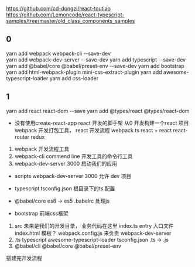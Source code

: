 https://github.com/cd-dongzi/react-toutiao
https://github.com/Lemoncode/react-typescript-samples/tree/master/old_class_components_samples
## 0
yarn add  webpack webpack-cli --save-dev     
yarn add  webpack-dev-server --save-dev 
yarn add  typescript --save-dev 
yarn add  @babel/core @babel/preset-env --save-dev
yarn add bootstrap
yarn add html-webpack-plugin mini-css-extract-plugin
yarn add awesome-typescript-loader
yarn add css-loader
## 1
 yarn add  react react-dom --save
 yarn add @types/react @types/react-dom
- 没有使用create-react-app react 开发的脚手架
  从0 开发构建一个react 项目 webpack 开发打包工具，
  react 开发流程 webpack  ts  react + react react-router redux
1. webpack 开发流程工具
2. webpack-cli commend line 开发工具的命令行工具
3. webpack-dev-server 3000 启动我们的应用

- scripts webpack-dev-server 3000 允许 dev 项目

- typescript tsconfig.json 根目录下的ts 配置
- @babel/core es6 -> es5
  .babelrc 处理js

- bootstrap 前端css框架
1. src 未来是我们的开发目录， 业务代码在这里
  index.ts entry 入口文件
  index.html 模板？
  webpack.config.js 来负责 webpack-dev-server
2. .ts typescript awesome-typescript-loader tsconfig.json
  .ts -> .js
3. @babel/cli @babel/core @babel/preset-env

搭建完开发流程



